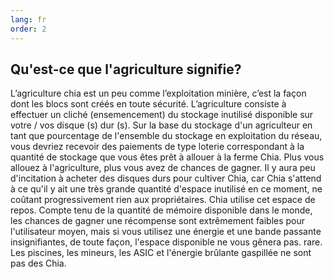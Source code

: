 ```yaml
---
lang: fr
order: 2
---
```


Qu'est-ce que l'agriculture signifie?
-------------------------------------

L’agriculture chia est un peu comme l’exploitation minière, c’est la façon dont les blocs sont créés en toute sécurité. L’agriculture consiste à effectuer un cliché (ensemencement) du stockage inutilisé disponible sur votre / vos disque (s) dur (s). Sur la base du stockage d'un agriculteur en tant que pourcentage de l'ensemble du stockage en exploitation du réseau, vous devriez recevoir des paiements de type loterie correspondant à la quantité de stockage que vous êtes prêt à allouer à la ferme Chia. Plus vous allouez à l'agriculture, plus vous avez de chances de gagner. Il y aura peu d'incitation à acheter des disques durs pour cultiver Chia, car Chia s'attend à ce qu'il y ait une très grande quantité d'espace inutilisé en ce moment, ne coûtant progressivement rien aux propriétaires. Chia utilise cet espace de repos. Compte tenu de la quantité de mémoire disponible dans le monde, les chances de gagner une récompense sont extrêmement faibles pour l'utilisateur moyen, mais si vous utilisez une énergie et une bande passante insignifiantes, de toute façon, l'espace disponible ne vous gênera pas. rare. Les piscines, les mineurs, les ASIC et l'énergie brûlante gaspillée ne sont pas des Chia.
